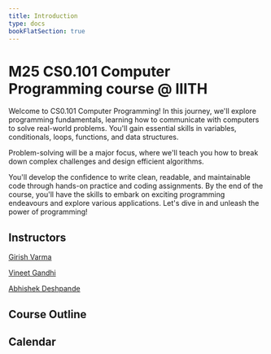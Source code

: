```yaml
---
title: Introduction
type: docs
bookFlatSection: true
---
```


# M25 CS0.101 Computer Programming course @ IIITH

Welcome to CS0.101 Computer Programming! In this journey, we'll explore programming fundamentals, learning how to communicate with computers to solve real-world problems. You'll gain essential skills in variables, conditionals, loops, functions, and data structures.

Problem-solving will be a major focus, where we'll teach you how to break down complex challenges and design efficient algorithms.

You'll develop the confidence to write clean, readable, and maintainable code through hands-on practice and coding assignments. By the end of the course, you'll have the skills to embark on exciting programming endeavours and explore various applications. Let's dive in and unleash the power of programming! 

## Instructors
[Girish Varma](https://girishvarma.in/)

[Vineet Gandhi](https://vineet-gandhi.github.io/)

[Abhishek Deshpande](https://sites.google.com/view/abhishek-deshpande)

## Course Outline

## Calendar